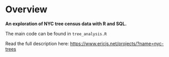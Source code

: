 # Overview
**An exploration of NYC tree census data with R and SQL.**

The main code can be found in `tree_analysis.R`

Read the full description here: https://www.ericjs.net/projects/?name=nyc-trees
